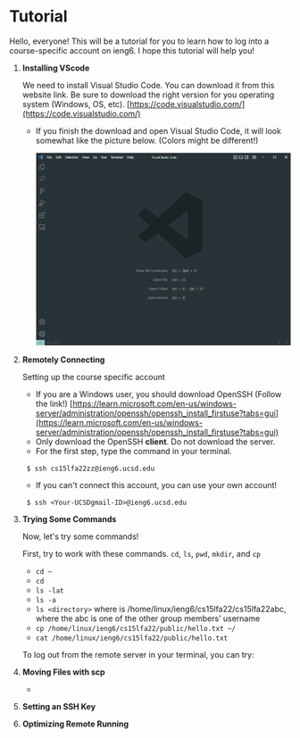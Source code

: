 # __Tutorial__

Hello, everyone! This will be a tutorial for you to learn how to log into a course-specific account on ieng6. I hope this tutorial will help you!

 1. __Installing VScode__

     We need to install Visual Studio Code. You can download it from this website link. Be sure to download the right version for you operating system (Windows, OS, etc). [https://code.visualstudio.com/](https://code.visualstudio.com/)

    - If you finish the download and open Visual Studio Code, it will look somewhat like the picture below. (Colors might be different!)
    
        ![Image](vscodePicture.png) 

2. __Remotely Connecting__

    Setting up the course specific account
    - If you are a Windows user, you should download OpenSSH (Follow the link!) [https://learn.microsoft.com/en-us/windows-server/administration/openssh/openssh_install_firstuse?tabs=gui](https://learn.microsoft.com/en-us/windows-server/administration/openssh/openssh_install_firstuse?tabs=gui)
    - Only download the OpenSSH __client__. Do not download the server.
    - For the first step, type the command in your terminal.
    ``` 
     $ ssh cs15lfa22zz@ieng6.ucsd.edu 
    ```
    - If you can't connect this account, you can use your own account!
    ``` 
     $ ssh <Your-UCSDgmail-ID>@ieng6.ucsd.edu 
    ```



    
3. __Trying Some Commands__

    Now, let's try some commands!
    
    First, try to work with these commands. `cd`, `ls`, `pwd`, `mkdir`, and `cp` 

    - `cd ~`
    - `cd`
    - `ls -lat`
    - `ls -a`
    - `ls <directory>` where <directory> is /home/linux/ieng6/cs15lfa22/cs15lfa22abc, where the abc is one of the other group members’ username
    - `cp /home/linux/ieng6/cs15lfa22/public/hello.txt ~/`
    - `cat /home/linux/ieng6/cs15lfa22/public/hello.txt`

    To log out from the remote server in your terminal, you can try:
4. __Moving Files with scp__

    - 
5. __Setting an SSH Key__
6. __Optimizing Remote Running__